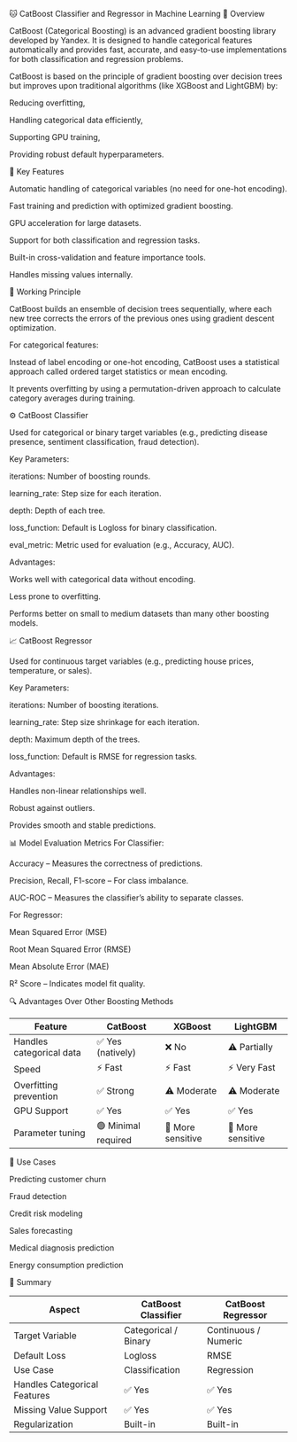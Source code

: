 🐱 CatBoost Classifier and Regressor in Machine Learning
📘 Overview

CatBoost (Categorical Boosting) is an advanced gradient boosting library developed by Yandex. It is designed to handle categorical features automatically and provides fast, accurate, and easy-to-use implementations for both classification and regression problems.

CatBoost is based on the principle of gradient boosting over decision trees but improves upon traditional algorithms (like XGBoost and LightGBM) by:

Reducing overfitting,

Handling categorical data efficiently,

Supporting GPU training,

Providing robust default hyperparameters.

🚀 Key Features

Automatic handling of categorical variables (no need for one-hot encoding).

Fast training and prediction with optimized gradient boosting.

GPU acceleration for large datasets.

Support for both classification and regression tasks.

Built-in cross-validation and feature importance tools.

Handles missing values internally.

🧠 Working Principle

CatBoost builds an ensemble of decision trees sequentially, where each new tree corrects the errors of the previous ones using gradient descent optimization.

For categorical features:

Instead of label encoding or one-hot encoding, CatBoost uses a statistical approach called ordered target statistics or mean encoding.

It prevents overfitting by using a permutation-driven approach to calculate category averages during training.

⚙️ CatBoost Classifier

Used for categorical or binary target variables (e.g., predicting disease presence, sentiment classification, fraud detection).

Key Parameters:

iterations: Number of boosting rounds.

learning_rate: Step size for each iteration.

depth: Depth of each tree.

loss_function: Default is Logloss for binary classification.

eval_metric: Metric used for evaluation (e.g., Accuracy, AUC).

Advantages:

Works well with categorical data without encoding.

Less prone to overfitting.

Performs better on small to medium datasets than many other boosting models.

📈 CatBoost Regressor

Used for continuous target variables (e.g., predicting house prices, temperature, or sales).

Key Parameters:

iterations: Number of boosting iterations.

learning_rate: Step size shrinkage for each iteration.

depth: Maximum depth of the trees.

loss_function: Default is RMSE for regression tasks.

Advantages:

Handles non-linear relationships well.

Robust against outliers.

Provides smooth and stable predictions.

📊 Model Evaluation Metrics
For Classifier:

Accuracy – Measures the correctness of predictions.

Precision, Recall, F1-score – For class imbalance.

AUC-ROC – Measures the classifier’s ability to separate classes.

For Regressor:

Mean Squared Error (MSE)

Root Mean Squared Error (RMSE)

Mean Absolute Error (MAE)

R² Score – Indicates model fit quality.


🔍 Advantages Over Other Boosting Methods

| Feature                  | CatBoost            | XGBoost           | LightGBM          |
| ------------------------ | ------------------- | ----------------- | ----------------- |
| Handles categorical data | ✅ Yes (natively)    | ❌ No              | ⚠️ Partially      |
| Speed                    | ⚡ Fast              | ⚡ Fast            | ⚡ Very Fast       |
| Overfitting prevention   | ✅ Strong            | ⚠️ Moderate       | ⚠️ Moderate       |
| GPU Support              | ✅ Yes               | ✅ Yes             | ✅ Yes             |
| Parameter tuning         | 🟢 Minimal required | 🔴 More sensitive | 🔴 More sensitive |

🧩 Use Cases

Predicting customer churn

Fraud detection

Credit risk modeling

Sales forecasting

Medical diagnosis prediction

Energy consumption prediction

🧾 Summary

| Aspect                       | CatBoost Classifier  | CatBoost Regressor   |
| ---------------------------- | -------------------- | -------------------- |
| Target Variable              | Categorical / Binary | Continuous / Numeric |
| Default Loss                 | Logloss              | RMSE                 |
| Use Case                     | Classification       | Regression           |
| Handles Categorical Features | ✅ Yes                | ✅ Yes                |
| Missing Value Support        | ✅ Yes                | ✅ Yes                |
| Regularization               | Built-in             | Built-in             |


